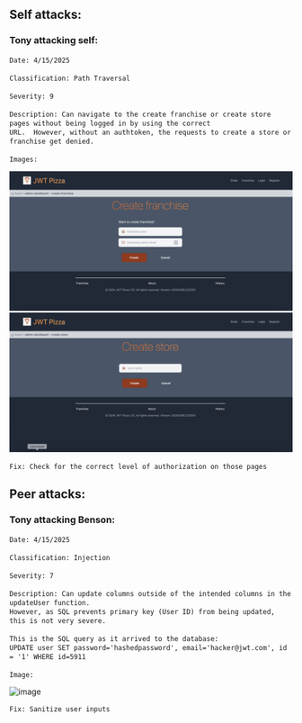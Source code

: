 ## Self attacks:
  ### Tony attacking self:
    Date: 4/15/2025
    
    Classification: Path Traversal
    
    Severity: 9
    
    Description: Can navigate to the create franchise or create store pages without being logged in by using the correct 
    URL.  However, without an authtoken, the requests to create a store or franchise get denied.
    
    Images: 
    
![image](createFranchise.png)
![image](createStore.png)  

    Fix: Check for the correct level of authorization on those pages
    
## Peer attacks:
  ### Tony attacking Benson:
  
    Date: 4/15/2025
    
    Classification: Injection
    
    Severity: 7
    
    Description: Can update columns outside of the intended columns in the updateUser function.  
    However, as SQL prevents primary key (User ID) from being updated, this is not very severe.
    
    This is the SQL query as it arrived to the database: 
    UPDATE user SET password='hashedpassword', email='hacker@jwt.com', id = '1' WHERE id=5911
    
    Image: 
![image](peerTest.png) 

    Fix: Sanitize user inputs
